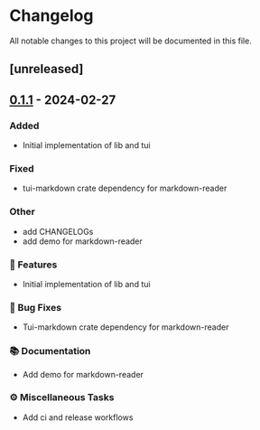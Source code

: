 # Changelog

All notable changes to this project will be documented in this file.

## [unreleased]

## [0.1.1](https://github.com/joshka/tui-markdown/compare/markdown-reader-v0.1.0...markdown-reader-v0.1.1) - 2024-02-27

### Added
- Initial implementation of lib and tui

### Fixed
- tui-markdown crate dependency for markdown-reader

### Other
- add CHANGELOGs
- add demo for markdown-reader

### 🚀 Features

- Initial implementation of lib and tui

### 🐛 Bug Fixes

- Tui-markdown crate dependency for markdown-reader

### 📚 Documentation

- Add demo for markdown-reader

### ⚙️ Miscellaneous Tasks

- Add ci and release workflows

<!-- generated by git-cliff -->
